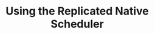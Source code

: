 ---
  title: "Using the Replicated Native Scheduler"
  description: "A step-by-step guide to shipping your application with the Replicated Native Scheduler."
  level: "replicatedCircle"
  gradient: "redToRed"
  icon: "replicatedCircle"
  index: false
  chapters:
    - title: "Create And Ship A Release"
      description: "Use the Replicated Vendor Portal to create and promote a release"
      slug: "create-release"
    - title: "Install And Test"
      description: "Walk through the customer experience of installing the release"
      slug: "install"
    - title: "Iterate and Ship Updates"
      description: "Learn how to iterate on the release to ship updates"
      slug: "iterate"
    - title: "Next Steps"
      description: "Where to go from here"
      slug: "next-steps"
---
